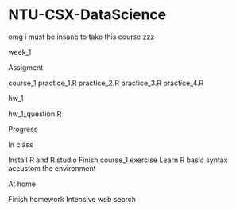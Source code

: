 # NTU-CSX-DataScience
omg i must be insane to take this course zzz


week_1

Assigment

course_1
practice_1.R
practice_2.R
practice_3.R
practice_4.R

hw_1

hw_1_question.R

Progress

In class

Install R and R studio
Finish course_1 exercise
Learn R basic syntax
accustom the environment

At home

Finish homework
Intensive web search
